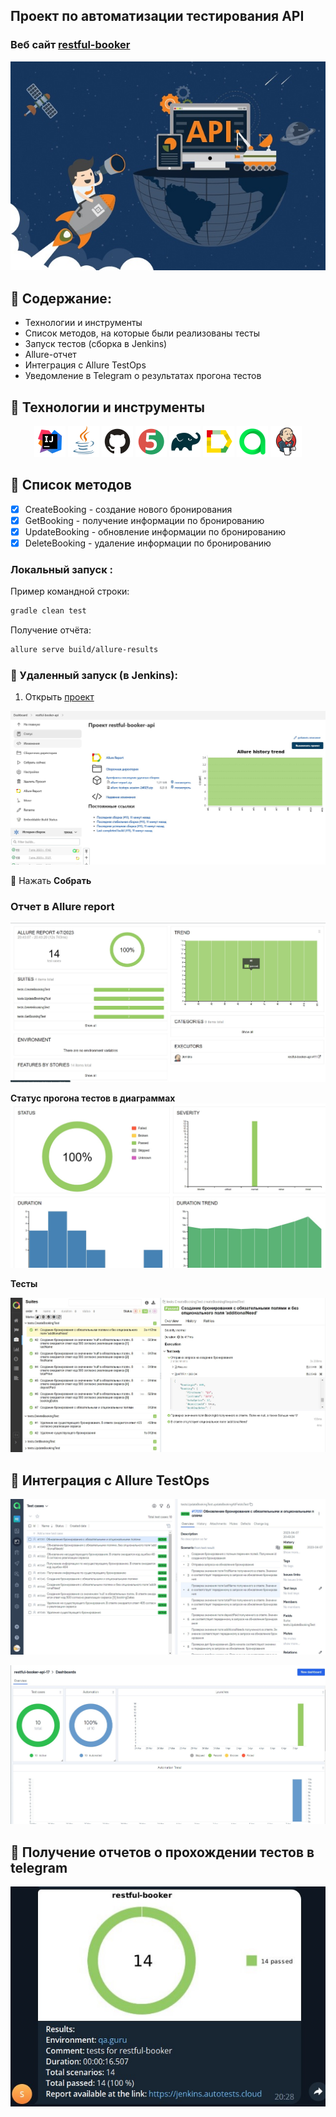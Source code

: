 ## Проект по автоматизации тестирования API
### Веб сайт <a target="_blank" href="https://restful-booker.herokuapp.com/">restful-booker</a>

<p align="center">
<img title="Тинькофф Город" src="images/screens/cover.jpg">
</p>


## :rocket: Содержание:

- Технологии и инструменты
- Список методов, на которые были реализованы тесты
- Запуск тестов (сборка в Jenkins)
- Allure-отчет
- Интеграция с Allure TestOps
- Уведомление в Telegram о результатах прогона тестов

## :rocket: Технологии и инструменты

<p align="center">
<a href="https://www.jetbrains.com/idea/"><img src="images/logo/Idea.svg" width="50" height="50"  alt="IDEA"/></a>
<a href="https://www.java.com/"><img src="images/logo/Java.svg" width="50" height="50"  alt="Java"/></a>
<a href="https://github.com/"><img src="images/logo/GitHub.svg" width="50" height="50"  alt="Github"/></a>
<a href="https://junit.org/junit5/"><img src="images/logo/Junit5.svg" width="50" height="50"  alt="JUnit 5"/></a>
<a href="https://gradle.org/"><img src="images/logo/Gradle.svg" width="50" height="50"  alt="Gradle"/></a>
<a href="https://github.com/allure-framework/allure2"><img src="images/logo/Allure.svg" width="50" height="50"  alt="Allure"/></a>
<a href="https://qameta.io/"><img src="images/logo/Allure_TO.svg" width="50" height="50"  alt="Allure TestOps"/></a>
<a href="https://www.jenkins.io/"><img src="images/logo/Jenkins.svg" width="50" height="50"  alt="Jenkins"/></a>
</p>

## :rocket:  Список методов

- [x] CreateBooking - создание нового бронирования
- [x] GetBooking - получение информации по бронированию
- [x] UpdateBooking - обновление информации по бронированию
- [x] DeleteBooking - удаление информации по бронированию

###  Локальный запуск :
Пример командной строки:
```bash
gradle clean test  
```

Получение отчёта:
```bash
allure serve build/allure-results
```

###  :round_pushpin:  Удаленный запуск (в Jenkins):
1. Открыть <a target="_blank" href="https://jenkins.autotests.cloud/job/restful-booker-api///">проект</a>

![This is an image](/images/screens/jenkins.jpg)

:rocket: Нажать **Собрать**

###  Отчет в Allure report

![This is an image](/images/screens/allureReport.jpg)

**Статус прогона тестов в диаграммах**
![This is an image](/images/screens/Graph.jpg)

**Тесты**

<p align="center">
<img title="Allure Tests" src="images/screens/reports.jpg">
</p>

## :rocket: Интеграция с Allure TestOps

![This is an image](/images/screens/allureCases.jpg)

![This is an image](/images/screens/allureBoard.jpg)

## :rocket: Получение отчетов о прохождении тестов в telegram

![This is an image](/images/screens/tg.jpg)
